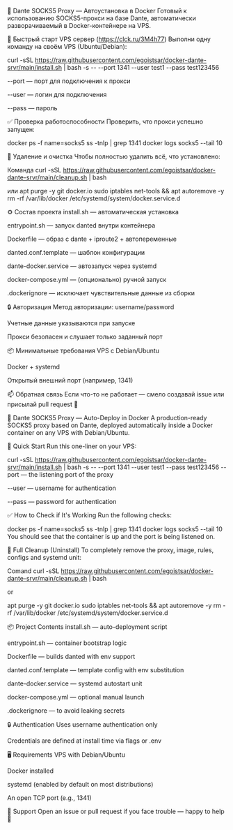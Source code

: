 🧦 Dante SOCKS5 Proxy — Автоустановка в Docker
Готовый к использованию SOCKS5-прокси на базе Dante, автоматически разворачиваемый в Docker-контейнере на VPS.

🚀 Быстрый старт
VPS сервер (https://clck.ru/3M4h77)
Выполни одну команду на своём VPS (Ubuntu/Debian):


curl -sSL https://raw.githubusercontent.com/egoistsar/docker-dante-srvr/main/install.sh | bash -s -- --port 1341 --user test1 --pass test123456


--port — порт для подключения к прокси

--user — логин для подключения

--pass — пароль

✅ Проверка работоспособности
Проверить, что прокси успешно запущен:


docker ps -f name=socks5
ss -tnlp | grep 1341
docker logs socks5 --tail 10



🧹 Удаление и очистка
Чтобы полностью удалить всё, что установлено:

Команда
curl -sSL https://raw.githubusercontent.com/egoistsar/docker-dante-srvr/main/cleanup.sh | bash

или
apt purge -y git docker.io sudo iptables net-tools && apt autoremove -y
rm -rf /var/lib/docker /etc/systemd/system/docker.service.d


⚙️ Состав проекта
install.sh — автоматическая установка

entrypoint.sh — запуск danted внутри контейнера

Dockerfile — образ с dante + iproute2 + автопеременные

danted.conf.template — шаблон конфигурации

dante-docker.service — автозапуск через systemd

docker-compose.yml — (опционально) ручной запуск

.dockerignore — исключает чувствительные данные из сборки

🔒 Авторизация
Метод авторизации: username/password

Учетные данные указываются при запуске

Прокси безопасен и слушает только заданный порт

📦 Минимальные требования
VPS с Debian/Ubuntu

Docker + systemd

Открытый внешний порт (например, 1341)

📫 Обратная связь
Если что-то не работает — смело создавай issue или присылай pull request 🙌

🧦 Dante SOCKS5 Proxy — Auto-Deploy in Docker
A production-ready SOCKS5 proxy based on Dante, deployed automatically inside a Docker container on any VPS with Debian/Ubuntu.

🚀 Quick Start
Run this one-liner on your VPS:


curl -sSL https://raw.githubusercontent.com/egoistsar/docker-dante-srvr/main/install.sh | bash -s -- --port 1341 --user test1 --pass test123456
--port — the listening port of the proxy

--user — username for authentication

--pass — password for authentication

✅ How to Check if It's Working
Run the following checks:


docker ps -f name=socks5
ss -tnlp | grep 1341
docker logs socks5 --tail 10
You should see that the container is up and the port is being listened on.


🧹 Full Cleanup (Uninstall)
To completely remove the proxy, image, rules, configs and systemd unit:

Comand
curl -sSL https://raw.githubusercontent.com/egoistsar/docker-dante-srvr/main/cleanup.sh | bash

or

apt purge -y git docker.io sudo iptables net-tools && apt autoremove -y
rm -rf /var/lib/docker /etc/systemd/system/docker.service.d


📦 Project Contents
install.sh — auto-deployment script

entrypoint.sh — container bootstrap logic

Dockerfile — builds danted with env support

danted.conf.template — template config with env substitution

dante-docker.service — systemd autostart unit

docker-compose.yml — optional manual launch

.dockerignore — to avoid leaking secrets

🔒 Authentication
Uses username authentication only

Credentials are defined at install time via flags or .env

🖥️ Requirements
VPS with Debian/Ubuntu

Docker installed

systemd (enabled by default on most distributions)

An open TCP port (e.g., 1341)

🤝 Support
Open an issue or pull request if you face trouble — happy to help 💪
